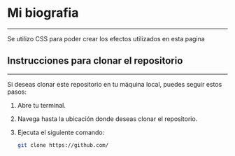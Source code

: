 # Mi biografia
***
Se utilizo CSS para poder crear los efectos utilizados en esta pagina

## Instrucciones para clonar el repositorio
***
Si deseas clonar este repositorio en tu máquina local, puedes seguir estos pasos:

1. Abre tu terminal.
2. Navega hasta la ubicación donde deseas clonar el repositorio.
3. Ejecuta el siguiente comando:

   ```bash
   git clone https://github.com/